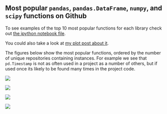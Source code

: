## Most popular `pandas`, `pandas.DataFrame`, `numpy`, and `scipy` functions on Github  

To see examples of the top 10 most popular functions for each library check out [the ipython notebook file](https://github.com/agalea91/most_popular_functions/blob/master/popular_python_functions.ipynb).

You could also take a look at [my plot post about it](https://galeascience.wordpress.com/2016/08/10/top-10-pandas-numpy-and-scipy-functions-on-github/).

The figures below show the most popular functions, ordered by the number of unique repositories containing instances. For example we see that `pd.Timestamp` is not as often used in a project as a number of others, but if used once its likely to be found many times in the project code.

![](https://github.com/agalea91/most_popular_functions/blob/master/popular_pandas_functions.png?raw=true)  

![](https://github.com/agalea91/most_popular_functions/blob/master/popular_pandas_df_functions.png?raw=true)  

![](https://github.com/agalea91/most_popular_functions/blob/master/popular_numpy_functions.png?raw=true)  

![](https://github.com/agalea91/most_popular_functions/blob/master/popular_scipy_functions.png?raw=true)  
